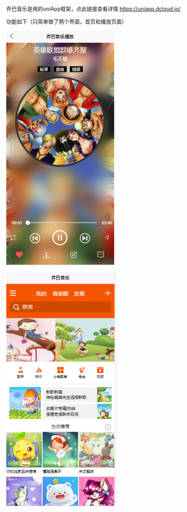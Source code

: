 乔巴音乐是用的uniApp框架，点此链接查看详情 https://uniapp.dcloud.io/

功能如下（只简单做了两个界面，首页和播放页面）


![image](https://github.com/wanwanzhai/qiaobaMusic/blob/master/image/%E6%92%AD%E6%94%BE.png)

![image](https://github.com/wanwanzhai/qiaobaMusic/blob/master/image/%E9%A6%96%E9%A1%B5.png)
